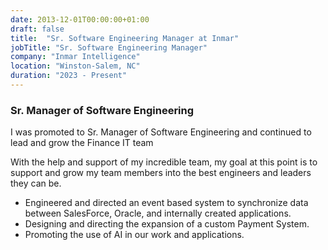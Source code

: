 ```yaml
---
date: 2013-12-01T00:00:00+01:00
draft: false
title:  "Sr. Software Engineering Manager at Inmar"
jobTitle: "Sr. Software Engineering Manager"
company: "Inmar Intelligence"
location: "Winston-Salem, NC"
duration: "2023 - Present"
---
```


### Sr. Manager of Software Engineering

I was promoted to Sr. Manager of Software Engineering and continued to lead and grow the Finance IT team

With the help and support of my incredible team, my goal at this point is to support and grow my team members into the best engineers and leaders they can be.

- Engineered and directed an event based system to synchronize data between SalesForce, Oracle, and internally created applications.
- Designing and directing the expansion of a custom Payment System.
- Promoting the use of AI in our work and applications.
